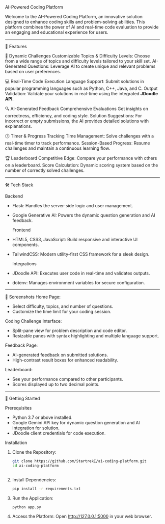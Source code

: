 AI-Powered Coding Platform

Welcome to the AI-Powered Coding Platform, an innovative solution designed to enhance coding skills and problem-solving abilities. This platform combines the power of AI and real-time code evaluation to provide an engaging and educational experience for users.

---

🚀 Features

 🎯 Dynamic Challenges
   Customizable Topics & Difficulty Levels: Choose from a wide range of topics and difficulty levels tailored to your skill set.
   AI-Generated Questions: Leverage AI to create unique and relevant problems based on user preferences.

 💻 Real-Time Code Execution
   Language Support: Submit solutions in popular programming languages such as Python, C++, Java, and C.
   Output Validation: Validate your solutions in real-time using the integrated **JDoodle API**.

 🔍 AI-Generated Feedback
   Comprehensive Evaluations Get insights on correctness, efficiency, and coding style.
   Solution Suggestions: For incorrect or empty submissions, the AI provides detailed solutions with explanations.

 🕒 Timer & Progress Tracking
   Time Management: Solve challenges with a real-time timer to track performance.
   Session-Based Progress: Resume challenges and maintain a continuous learning flow.

 🏆 Leaderboard
   Competitive Edge: Compare your performance with others on a leaderboard.
   Score Calculation: Dynamic scoring system based on the number of correctly solved challenges.

---

  🛠️ Tech Stack

  Backend
- Flask: Handles the server-side logic and user management.
- Google Generative AI: Powers the dynamic question generation and AI feedback.

  Frontend
- HTML5, CSS3, JavaScript: Build responsive and interactive UI components.
- TailwindCSS: Modern utility-first CSS framework for a sleek design.

  Integrations
- JDoodle API: Executes user code in real-time and validates outputs.
- dotenv: Manages environment variables for secure configuration.

---

 🎨 Screenshots
 Home Page:
- Select difficulty, topics, and number of questions.
- Customize the time limit for your coding session.

 Coding Challenge Interface:
- Split-pane view for problem description and code editor.
- Resizable panes with syntax highlighting and multiple language support.

 Feedback Page:
- AI-generated feedback on submitted solutions.
- High-contrast result boxes for enhanced readability.

 Leaderboard:
- See your performance compared to other participants.
- Scores displayed up to two decimal points.

---

 🚀 Getting Started

 Prerequisites
- Python 3.7 or above installed.
- Google Gemini API key for dynamic question generation and AI integration for solution.
- JDoodle client credentials for code execution.

 Installation

1. Clone the Repository:
   ```bash
   git clone https://github.com/StartrekI/ai-coding-platform.git
   cd ai-coding-platform
  
2. Install Dependencies:
   ```bash
   pip install -r requirements.txt
   
3. Run the Application:
   ```bash
   python app.py
   
4. Access the Platform: Open http://127.0.0.1:5000 in your web browser.


  
